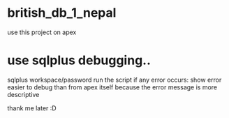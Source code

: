 # british_db_1_nepal
use this project on apex
# use sqlplus debugging.. 
sqlplus workspace/password
run the script
if any error occurs:
  show error
easier to debug than from apex itself because the error message is more descriptive

thank me later :D 
